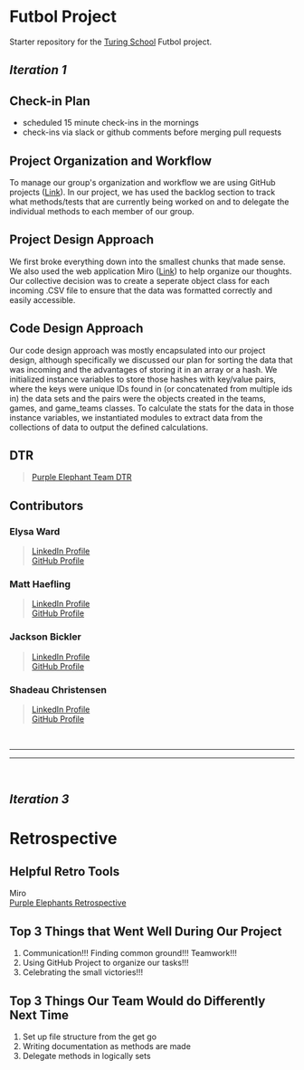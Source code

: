 # Futbol Project 
Starter repository for the [Turing School](https://turing.edu/) Futbol project.

## ***Iteration 1***
## Check-in Plan
- scheduled 15 minute check-ins in the mornings
- check-ins via slack or github comments before merging pull requests

## Project Organization and Workflow
To manage our group's organization and workflow we are using GitHub projects 
([Link](https://github.com/users/elysableu/projects/5/views/1)).  In our project, 
we has used the backlog section to track what methods/tests that are currently being worked on and to delegate the individual methods to each member of our group.

## Project Design Approach
We first broke everything down into the smallest chunks that made sense.  We also used
the web application Miro ([Link](https://miro.com/app/board/uXjVLJwvjhA=/)) to help organize our thoughts.
Our collective decision was to create a seperate object class for each incoming .CSV file to ensure that the data 
was formatted correctly and easily accessible.

## Code Design Approach
Our code design approach was mostly encapsulated into our project design, although specifically we discussed our plan for sorting the data that was incoming and the advantages of storing it in an array or a hash.  We initialized instance variables to store those hashes with key/value pairs, where the keys were unique IDs found in (or concatenated from multiple ids in) the data sets and the pairs were the objects created in the teams, games, and game_teams classes.  To calculate the stats for the data in those instance variables, we instantiated modules to extract data from the collections of data to output the defined calculations.

## DTR
> [Purple Elephant Team DTR](https://docs.google.com/document/d/1ST70KB2cBTy6eJU0KirfsPh1J7oyxns8leULucp-7T0/edit?usp=sharing)

## Contributors
### Elysa Ward
> [LinkedIn Profile](https://www.linkedin.com/in/elysa-ward-a54449212/)
> <br>
> [GitHub Profile](https://github.com/elysableu)
### Matt Haefling
> [LinkedIn Profile](https://www.linkedin.com/in/matthew-haefling-9ba735a6/)
> <br>
> [GitHub Profile](https://github.com/mhaefling)
### Jackson Bickler
> [LinkedIn Profile](https://www.linkedin.com/in/jackson-bickler/)
> <br>
> [GitHub Profile](https://github.com/JacksonBick)
### Shadeau Christensen
> [LinkedIn Profile](http://www.linkedin.com/in/shadeau-shadow-christensen-32791b331)
> <br>
> [GitHub Profile](https://github.com/shadeauchristensen)

<br>

---
---

<br>

## ***Iteration 3***
# Retrospective

## Helpful Retro Tools
Miro
<br>
[Purple Elephants Retrospective](https://miro.com/welcomeonboard/WnNyZGJPZnZoR0VUQ1J1UEVQZ2RDc3NIZGROZ1pJSlFoT0NwREFveE1LU0p4WklmRXZ1YjhDbzd3UEVnenJKRXwzNDU4NzY0NjA0NTMwNjIzMDE2fDI=?share_link_id=410946798732)

## Top 3 Things that Went Well During Our Project
1. Communication!!! Finding common ground!!! Teamwork!!!
2. Using GitHub Project to organize our tasks!!!
3. Celebrating the small victories!!!
## Top 3 Things Our Team Would do Differently Next Time
1. Set up file structure from the get go
2. Writing documentation as methods are made
3. Delegate methods in logically sets